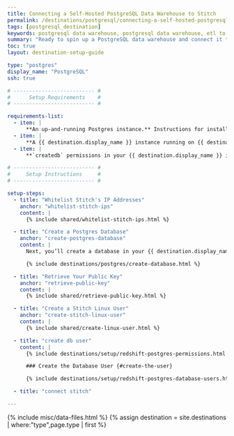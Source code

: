 ```yaml
---
title: Connecting a Self-Hosted PostgreSQL Data Warehouse to Stitch
permalink: /destinations/postgresql/connecting-a-self-hosted-postgresql-data-warehouse-to-stitch
tags: [postgresql_destination]
keywords: postgresql data warehouse, postgresql data warehouse, etl to postgres, postgres etl, postgresql etl
summary: "Ready to spin up a PostgreSQL data warehouse and connect it to Stitch? This step-by-step tutorial will walk you through every part of the process."
toc: true
layout: destination-setup-guide

type: "postgres"
display_name: "PostgreSQL"
ssh: true

# -------------------------- #
#      Setup Requirements    #
# -------------------------- #

requirements-list:
  - item: |
      **An up-and-running Postgres instance.** Instructions for installing {{ destination.display_name }} and creating an initial database are outside the scope of this tutorial; our instructions assume that you have a {{ destination.display_name }} instance up and running. For help installing and getting started with {{ destination.display_name }}, refer to the [Postgres documentation](https://www.postgresql.org/docs/).
  - item: |
      **A {{ destination.display_name }} instance running on {{ destination.supported-versions }} or above.** While this isn't something that Stitch strictly enforces, we recommend keeping your [version current as a best practice](http://www.postgresql.org/support/versioning/).
  - item: |
      **`createdb` permissions in your {{ destination.display_name }} instance.** This is required to create a database for Stitch.

# -------------------------- #
#     Setup Instructions     #
# -------------------------- #

setup-steps:
  - title: "Whitelist Stitch's IP Addresses"
    anchor: "whitelist-stitch-ips"
    content: |
      {% include shared/whitelist-stitch-ips.html %}

  - title: "Create a Postgres Database"
    anchor: "create-postgres-database"
    content: |
      Next, you’ll create a database in your {{ destination.display_name }} instance for Stitch. This is where data replicated by Stitch will be stored.

      {% include destinations/postgres/create-database.html %}

  - title: "Retrieve Your Public Key"
    anchor: "retrieve-public-key"
    content: |
      {% include shared/retrieve-public-key.html %}

  - title: "Create a Stitch Linux User"
    anchor: "create-stitch-linux-user"
    content: |
      {% include shared/create-linux-user.html %}

  - title: "create db user"
    content: |
      {% include destinations/setup/redshift-postgres-permissions.html %}

      ### Create the Database User {#create-the-user}

      {% include destinations/setup/redshift-postgres-database-users.html %}

  - title: "connect stitch"

---
```

{% include misc/data-files.html %}
{% assign destination = site.destinations | where:"type",page.type | first %}